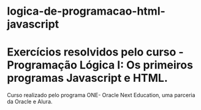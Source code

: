 # logica-de-programacao-html-javascript

# Exercícios resolvidos pelo curso - Programação Lógica I: Os primeiros programas Javascript e HTML.

Curso realizado pelo programa ONE-  Oracle Next Education, uma parceria da Oracle e Alura.


